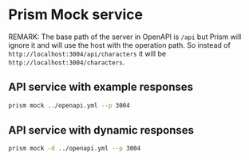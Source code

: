 # Prism Mock service

REMARK:
The base path of the server in OpenAPI is `/api` but Prism will ignore it and will use the host with the operation path.
So instead of `http://localhost:3004/api/characters` it will be `http://localhost:3004/characters`.

## API service with example responses

```bash
prism mock ../openapi.yml --p 3004
```

## API service with dynamic responses

```bash
prism mock -d ../openapi.yml --p 3004
```

